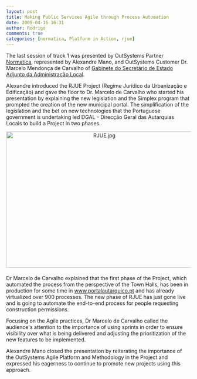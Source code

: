 ```yaml
---
layout: post
title: Making Public Services Agile through Process Automation
date: 2009-04-16 16:31
author: Rodrigo
comments: true
categories: [normatica, Platform in Action, rjue]
---
```

The last session of track 1 was presented by OutSystems Partner <a href="http://www.normatica.pt/">Normatica</a>, represented by Alexandre Mano, and OutSystems Customer Dr. Marcelo Mendonça de Carvalho of <a href="http://www.seaal.gov.pt/">Gabinete do Secretário de Estado Adjunto da Administração Local</a>.

<!--more-->

Alexandre introduced the RJUE Project (Regime Jurídico da Urbanização e Edificação) and gave the floor to Dr. Marcelo de Carvalho who started his presentation by explaining the new legislation and the Simplex program that prompted the creation of the new municipal portal. The simplification of the legislation and the bet on new technologies that the Portuguese government is undertaking led DGAL - Direcção Geral das Autarquias Locais to build a Project in two phases.

<span class="mt-enclosure mt-enclosure-image" style="display: inline;"><img class="mt-image-center" style="margin: 0pt auto 20px; text-align: center; display: block;" alt="RJUE.jpg" src="https://www.outsystems.com/blog/wp-content/uploads/2009/04/RJUE2.jpg" width="520" height="370" /></span>

Dr Marcelo de Carvalho explained that the first phase of the Project, which automated the process from the perspective of the Town Halls, has been in production for some time in <a href="http://www.portalautarquico.pt/">www.portalautarquico.pt</a> and has already virtualized over 900 processes. The new phase of RJUE has just gone live and is going to automate the end-to-end process for people requesting construction permissions.

Focusing on the Agile practices, Dr Marcelo de Carvalho called the audience's attention to the importance of using sprints in order to ensure visibility over what is being delivered and adjusting the prioritization of the new features to be implemented.

Alexandre Mano closed the presentation by reiterating the importance of the OutSystems Agile Platform and Methodology in the Project and expressed his eagerness to continue to promote new projects using this approach.
